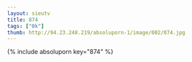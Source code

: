 ```yaml
--- 
layout: sieutv
title: 874
tags: ["0k"]
thumb: http://94.23.248.219/absoluporn-1/image/002/874.jpg
---
```

{% include absoluporn key="874" %} 
